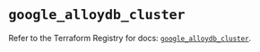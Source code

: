 # `google_alloydb_cluster`

Refer to the Terraform Registry for docs: [`google_alloydb_cluster`](https://registry.terraform.io/providers/hashicorp/google/5.34.0/docs/resources/alloydb_cluster).
